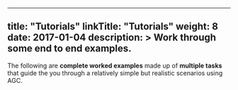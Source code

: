 
---
title: "Tutorials"
linkTitle: "Tutorials"
weight: 8
date: 2017-01-04
description: >
  Work through some end to end examples.
---


The following are **complete worked examples** made up of **multiple tasks** that guide the you through a relatively simple but realistic scenarios using AGC.

